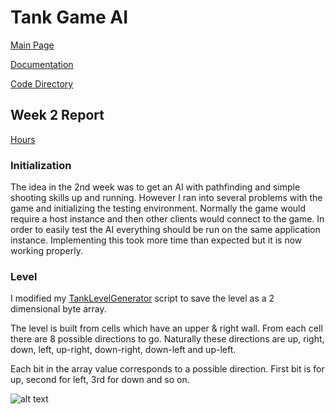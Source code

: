 # Tank Game AI

[Main Page](https://github.com/porrasm/tiralabra-tank-game-ai)

[Documentation](https://github.com/porrasm/tiralabra-tank-game-ai/tree/master/Documentation/)

[Code Directory](https://github.com/porrasm/tiralabra-tank-game-ai/tree/master/Assets/_Assets/Scripts/Games/TankGame/TankAI/)

## Week 2 Report

[Hours](https://github.com/porrasm/tiralabra-tank-game-ai/tree/master/Documentation/hours.md)

### Initialization

The idea in the 2nd week was to get an AI with pathfinding and simple shooting skills up and running. However I ran into several problems with the game and initializing the testing environment. Normally the game would require a host instance and then other clients would connect to the game. In order to easily test the AI everything should be run on the same application instance. Implementing this took more time than expected but it is now working properly.

### Level

I modified my [TankLevelGenerator](https://github.com/porrasm/tiralabra-tank-game-ai/blob/master/Assets/_Assets/Scripts/Games/TankGame/TankLevelGenerator.cs#L319) script to save the level as a 2 dimensional byte array.

The level is built from cells which have an upper & right wall. From each cell there are 8 possible directions to go. Naturally these directions are up, right, down, left, up-right, down-right, down-left and up-left.

Each bit in the array value corresponds to a possible direction. First bit is for up, second for left, 3rd for down and so on.

![alt text](https://github.com/porrasm/tiralabra-tank-game-ai/tree/master/Documentation/weeks/level_cells_demonstration.png "Movement directions")

